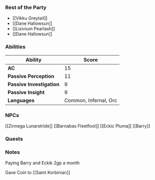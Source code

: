 ### Rest of the Party
- [[Vikku Greytail]]
- [[Dane Hallowsun]]
- [[Lixivium Pearlash]]
- [[Dane Hallowsun]]

### Abilities

| Ability                   | Score                 |
| ------------------------- | --------------------- |
| **AC**                    | 15                    |
| **Passive Perception**    | 11                    |
| **Passive Investigation** | 9                     |
| **Passive Insight**       | 9                     |
| **Languages**             | Common, Infernal, Orc |
### NPCs
[[Zinnega Lunarstride]]
[[Barnabas Fleetfoot]]
[[Eckic Pluma]]
[[Barry]]


### Quests


### Notes
Paying Barry and Eckik 2gp a month

Gave Coin to [[Saint Korbinian]]